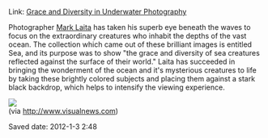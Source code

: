 <div id="wikitext">

Link: [Grace and Diversity in Underwater
Photography](http://www.visualnews.com/2012/01/02/grace-and-diversity-in-underwater-photography/)

<div class="vspace">

</div>

<div class="round lrindent quote">

Photographer [Mark Laita](http://www.marklaita.com/water.html) has taken
his superb eye beneath the waves to focus on the extraordinary creatures
who inhabit the depths of the vast ocean. The collection which came out
of these brilliant images is entitled Sea, and its purpose was to show
"the grace and diversity of sea creatures reflected against the surface
of their world." Laita has succeeded in bringing the wonderment of the
ocean and it's mysterious creatures to life by taking these brightly
colored subjects and placing them against a stark black backdrop, which
helps to intensify the viewing experience.

</div>

<div class="vspace">

</div>

<div class="frame">

<div class="vspace">

</div>

<div>

![](http://visualnews.columnfivemedia.netdna-cdn.com/wp-content/uploads/2011/12/leopard-whiptail1-600x371.jpg)\
(via <http://www.visualnews.com>)

</div>

<div class="vspace">

</div>

</div>

Saved date: 2012-1-3 2:48

<div class="vspace">

</div>

</div>
